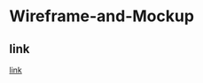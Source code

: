 # Wireframe-and-Mockup
## link
[link](https://www.figma.com/design/Sf1pzO5ihyA74qGWOIdG6t/Coffee-Shop-Website?node-id=5-188&node-type=canvas&t=xmkYlNDUSkzmhPXw-0)